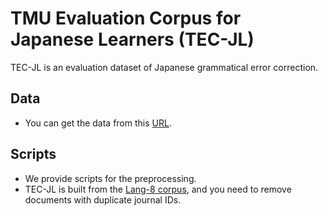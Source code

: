 # TMU Evaluation Corpus for Japanese Learners (TEC-JL)

TEC-JL is an evaluation dataset of Japanese grammatical error correction.

## Data
- You can get the data from this [URL](https://docs.google.com/forms/d/e/1FAIpQLSdBOoRuHaDuBuwuuYHrz6ILR6LQqIPw3AUL6XVEmvDFg8z_wQ/viewform).


## Scripts
- We provide scripts for the preprocessing.
- TEC-JL is built from the [Lang-8 corpus](https://sites.google.com/site/naistlang8corpora/), and you need to remove documents with duplicate journal IDs.

